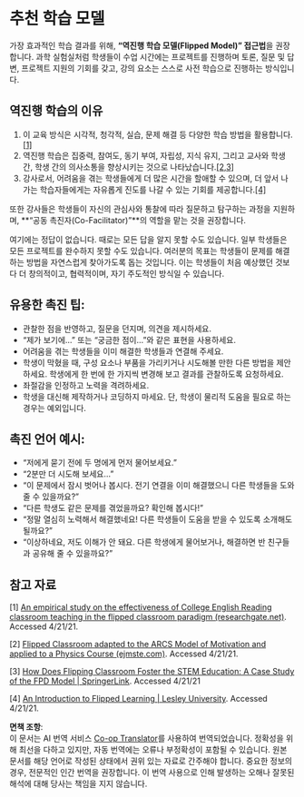 <!--
CO_OP_TRANSLATOR_METADATA:
{
  "original_hash": "012bbd19f13171be32ac9ba21d4186c2",
  "translation_date": "2025-08-24T20:54:18+00:00",
  "source_file": "recommended-learning-model.md",
  "language_code": "ko"
}
-->
# 추천 학습 모델

가장 효과적인 학습 결과를 위해, **“역진행 학습 모델(Flipped Model)” 접근법**을 권장합니다. 과학 실험실처럼 학생들이 수업 시간에는 프로젝트를 진행하며 토론, 질문 및 답변, 프로젝트 지원의 기회를 갖고, 강의 요소는 스스로 사전 학습으로 진행하는 방식입니다.

## 역진행 학습의 이유

1. 이 교육 방식은 시각적, 청각적, 실습, 문제 해결 등 다양한 학습 방법을 활용합니다.[[1]](../..)
2. 역진행 학습은 집중력, 참여도, 동기 부여, 자립성, 지식 유지, 그리고 교사와 학생 간, 학생 간의 의사소통을 향상시키는 것으로 나타났습니다.[[2,3]](../..)
3. 강사로서, 어려움을 겪는 학생들에게 더 많은 시간을 할애할 수 있으며, 더 앞서 나가는 학습자들에게는 자유롭게 진도를 나갈 수 있는 기회를 제공합니다.[[4]](../..)

또한 강사들은 학생들이 자신의 관심사와 통찰에 따라 질문하고 탐구하는 과정을 지원하며, **“공동 촉진자(Co-Facilitator)”**의 역할을 맡는 것을 권장합니다.

여기에는 정답이 없습니다. 때로는 모든 답을 알지 못할 수도 있습니다. 일부 학생들은 모든 프로젝트를 완수하지 못할 수도 있습니다. 여러분의 목표는 학생들이 문제를 해결하는 방법을 자연스럽게 찾아가도록 돕는 것입니다. 이는 학생들이 처음 예상했던 것보다 더 창의적이고, 협력적이며, 자기 주도적인 방식일 수 있습니다.

## 유용한 촉진 팁:

* 관찰한 점을 반영하고, 질문을 던지며, 의견을 제시하세요.
* “제가 보기에…” 또는 “궁금한 점이…”와 같은 표현을 사용하세요.
* 어려움을 겪는 학생들을 이미 해결한 학생들과 연결해 주세요.
* 학생이 막혔을 때, 구성 요소나 부품을 가리키거나 시도해볼 만한 다른 방법을 제안하세요. 학생에게 한 번에 한 가지씩 변경해 보고 결과를 관찰하도록 요청하세요.
* 좌절감을 인정하고 노력을 격려하세요.
* 학생을 대신해 제작하거나 코딩하지 마세요. 단, 학생이 물리적 도움을 필요로 하는 경우는 예외입니다.

## 촉진 언어 예시:

* “저에게 묻기 전에 두 명에게 먼저 물어보세요.”
* “2분만 더 시도해 보세요…”
* “이 문제에서 잠시 벗어나 봅시다. 전기 연결을 이미 해결했으니 다른 학생들을 도와줄 수 있을까요?”
* “다른 학생도 같은 문제를 겪었을까요? 확인해 봅시다!”
* “정말 열심히 노력해서 해결했네요! 다른 학생들이 도움을 받을 수 있도록 소개해도 될까요?”
* “이상하네요, 저도 이해가 안 돼요. 다른 학생에게 물어보거나, 해결하면 반 친구들과 공유해 줄 수 있을까요?”

## 참고 자료

[1] [An empirical study on the effectiveness of College English Reading classroom teaching in the flipped classroom paradigm (researchgate.net)](https://www.researchgate.net/publication/322264495_An_empirical_study_on_the_effectiveness_of_College_English_Reading_classroom_teaching_in_the_flipped_classroom_paradigm). Accessed 4/21/21.

[2] [Flipped Classroom adapted to the ARCS Model of Motivation and applied to a Physics Course (ejmste.com)](https://www.ejmste.com/article/flipped-classroom-adapted-to-the-arcs-model-of-motivation-and-applied-to-a-physics-course-4562). Accessed 4/21/21.

[3] [How Does Flipping Classroom Foster the STEM Education: A Case Study of the FPD Model | SpringerLink](https://link.springer.com/article/10.1007/s10758-020-09443-9). Accessed 4/21/21

[4] [An Introduction to Flipped Learning | Lesley University](https://lesley.edu/article/an-introduction-to-flipped-learning#:~:text=An%20Introduction%20to%20Flipped%20Learning.%20Flipped%20learning%20is,advancements%20in%20the%20modern%20classroom%20is%20flipped%20learning.). Accessed 4/21/21.

**면책 조항**:  
이 문서는 AI 번역 서비스 [Co-op Translator](https://github.com/Azure/co-op-translator)를 사용하여 번역되었습니다. 정확성을 위해 최선을 다하고 있지만, 자동 번역에는 오류나 부정확성이 포함될 수 있습니다. 원본 문서를 해당 언어로 작성된 상태에서 권위 있는 자료로 간주해야 합니다. 중요한 정보의 경우, 전문적인 인간 번역을 권장합니다. 이 번역 사용으로 인해 발생하는 오해나 잘못된 해석에 대해 당사는 책임을 지지 않습니다.
